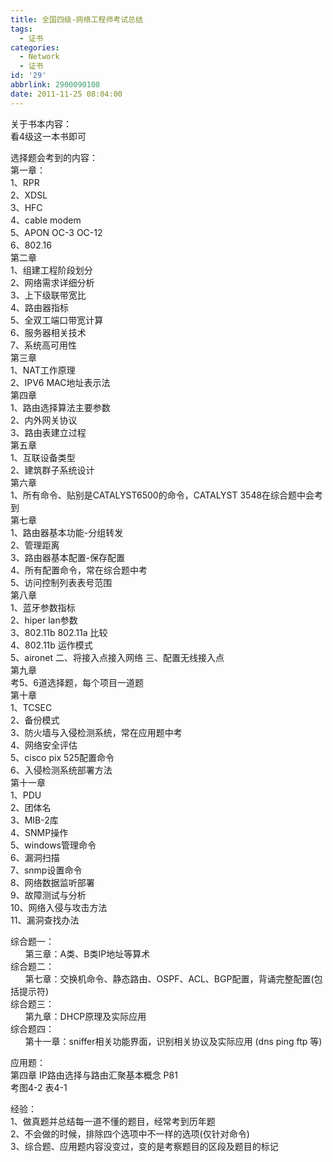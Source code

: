 ```yaml
---
title: 全国四级-网络工程师考试总结
tags:
  - 证书
categories:
  - Network
  - 证书
id: '29'
abbrlink: 2900090108
date: 2011-11-25 08:04:00
---
```


关于书本内容：  
看4级这一本书即可  
  
选择题会考到的内容：  
第一章：  
1、RPR  
2、XDSL  
3、HFC  
4、cable modem  
5、APON OC-3 OC-12  
6、802.16  
第二章  
1、组建工程阶段划分  
2、网络需求详细分析  
3、上下级联带宽比  
4、路由器指标  
5、全双工端口带宽计算  
6、服务器相关技术  
7、系统高可用性  
第三章  
1、NAT工作原理  
2、IPV6 MAC地址表示法  
第四章  
1、路由选择算法主要参数  
2、内外网关协议  
3、路由表建立过程  
第五章  
1、互联设备类型  
2、建筑群子系统设计  
第六章  
1、所有命令、贴别是CATALYST6500的命令，CATALYST 3548在综合题中会考到  
第七章  
1、路由器基本功能-分组转发  
2、管理距离  
3、路由器基本配置-保存配置  
4、所有配置命令，常在综合题中考  
5、访问控制列表表号范围  
第八章  
1、蓝牙参数指标  
2、hiper lan参数  
3、802.11b 802.11a 比较  
4、802.11b 运作模式  
5、aironet 二、将接入点接入网络 三、配置无线接入点  
第九章  
考5、6道选择题，每个项目一道题  
第十章  
1、TCSEC  
2、备份模式  
3、防火墙与入侵检测系统，常在应用题中考  
4、网络安全评估  
5、cisco pix 525配置命令  
6、入侵检测系统部署方法  
第十一章  
1、PDU  
2、团体名  
3、MIB-2库  
4、SNMP操作  
5、windows管理命令  
6、漏洞扫描  
7、snmp设置命令  
8、网络数据监听部署  
9、故障测试与分析  
10、网络入侵与攻击方法  
11、漏洞查找办法  
  
  
综合题一：  
      第三章：A类、B类IP地址等算术  
综合题二：  
      第七章：交换机命令、静态路由、OSPF、ACL、BGP配置，背诵完整配置(包括提示符)  
综合题三：  
      第九章：DHCP原理及实际应用  
综合题四：  
      第十一章：sniffer相关功能界面，识别相关协议及实际应用 (dns ping ftp 等)  
  
应用题：  
第四章 IP路由选择与路由汇聚基本概念 P81  
考图4-2 表4-1  
  
  
经验：  
1、做真题并总结每一道不懂的题目，经常考到历年题  
2、不会做的时候，排除四个选项中不一样的选项(仅针对命令)  
3、综合题、应用题内容没变过，变的是考察题目的区段及题目的标记